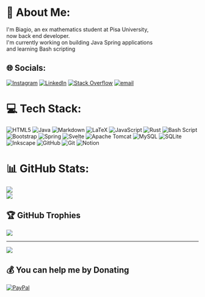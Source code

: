 # 💫 About Me:
I'm Biagio, an ex mathematics student at Pisa University,<br>now back end developer.<br>I'm currently working on building Java Spring applications<br>and learning Bash scripting


## 🌐 Socials:
[![Instagram](https://img.shields.io/badge/Instagram-%23E4405F.svg?logo=Instagram&logoColor=white)](https://www.instagram.com/absolutely_not_italian_irl/) [![LinkedIn](https://img.shields.io/badge/LinkedIn-%230077B5.svg?logo=linkedin&logoColor=white)](https://linkedin.com/in/biagio-altruda-mastrorilli) [![Stack Overflow](https://img.shields.io/badge/-Stackoverflow-FE7A16?logo=stack-overflow&logoColor=white)](https://math.stackexchange.com/users/1306716/b-a-m) [![email](https://img.shields.io/badge/Email-D14836?logo=gmail&logoColor=white)](mailto:biagio.altruda@gmail.com) 

# 💻 Tech Stack:
![HTML5](https://img.shields.io/badge/html5-%23E34F26.svg?style=for-the-badge&logo=html5&logoColor=white) ![Java](https://img.shields.io/badge/java-%23ED8B00.svg?style=for-the-badge&logo=openjdk&logoColor=white) ![Markdown](https://img.shields.io/badge/markdown-%23000000.svg?style=for-the-badge&logo=markdown&logoColor=white) ![LaTeX](https://img.shields.io/badge/latex-%23008080.svg?style=for-the-badge&logo=latex&logoColor=white) ![JavaScript](https://img.shields.io/badge/javascript-%23323330.svg?style=for-the-badge&logo=javascript&logoColor=%23F7DF1E) ![Rust](https://img.shields.io/badge/rust-%23000000.svg?style=for-the-badge&logo=rust&logoColor=white) ![Bash Script](https://img.shields.io/badge/bash_script-%23121011.svg?style=for-the-badge&logo=gnu-bash&logoColor=white) ![Bootstrap](https://img.shields.io/badge/bootstrap-%238511FA.svg?style=for-the-badge&logo=bootstrap&logoColor=white) ![Spring](https://img.shields.io/badge/spring-%236DB33F.svg?style=for-the-badge&logo=spring&logoColor=white) ![Svelte](https://img.shields.io/badge/svelte-%23f1413d.svg?style=for-the-badge&logo=svelte&logoColor=white) ![Apache Tomcat](https://img.shields.io/badge/apache%20tomcat-%23F8DC75.svg?style=for-the-badge&logo=apache-tomcat&logoColor=black) ![MySQL](https://img.shields.io/badge/mysql-4479A1.svg?style=for-the-badge&logo=mysql&logoColor=white) ![SQLite](https://img.shields.io/badge/sqlite-%2307405e.svg?style=for-the-badge&logo=sqlite&logoColor=white) ![Inkscape](https://img.shields.io/badge/Inkscape-e0e0e0?style=for-the-badge&logo=inkscape&logoColor=080A13) ![GitHub](https://img.shields.io/badge/github-%23121011.svg?style=for-the-badge&logo=github&logoColor=white) ![Git](https://img.shields.io/badge/git-%23F05033.svg?style=for-the-badge&logo=git&logoColor=white) ![Notion](https://img.shields.io/badge/Notion-%23000000.svg?style=for-the-badge&logo=notion&logoColor=white)
# 📊 GitHub Stats:
<!-- ![](https://github-readme-stats.vercel.app/api?username=BiagioAltruda&theme=gruvbox&hide_border=true&include_all_commits=true&count_private=true)<br/> -->
![](https://nirzak-streak-stats.vercel.app/?user=BiagioAltruda&theme=gruvbox&hide_border=true)<br/>
![](https://github-readme-stats.vercel.app/api/top-langs/?username=BiagioAltruda&theme=gruvbox&hide_border=true&include_all_commits=true&count_private=true&layout=compact)

## 🏆 GitHub Trophies
![](https://github-profile-trophy.vercel.app/?username=BiagioAltruda&theme=gruvbox&no-frame=true&no-bg=false&margin-w=4)

---
[![](https://visitcount.itsvg.in/api?id=BiagioAltruda&icon=2&color=10)](https://visitcount.itsvg.in)

  ## 💰 You can help me by Donating
  [![PayPal](https://img.shields.io/badge/PayPal-00457C?style=for-the-badge&logo=paypal&logoColor=white)](https://paypal.me/BiagioAltrudaM) 

  
<!-- Proudly created with GPRM ( https://gprm.itsvg.in ) -->
